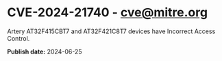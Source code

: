 # CVE-2024-21740 - cve@mitre.org

Artery AT32F415CBT7 and AT32F421C8T7 devices have Incorrect Access Control.

**Publish date:** 2024-06-25
